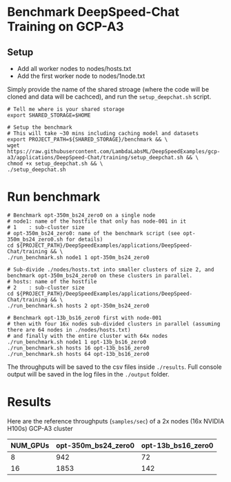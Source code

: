 # Benchmark DeepSpeed-Chat Training on GCP-A3

## Setup
* Add all worker nodes to nodes/hosts.txt
* Add the first worker node to nodes/1node.txt

Simply provide the name of the shared stroage (where the code will be cloned and data will be cachced), and run the `setup_deepchat.sh` script.

```
# Tell me where is your shared storage
export SHARED_STORAGE=$HOME

# Setup the benchmark
# This will take ~30 mins including caching model and datasets
export PROJECT_PATH=${SHARED_STORAGE}/benchmark && \
wget https://raw.githubusercontent.com/LambdaLabsML/DeepSpeedExamples/gcp-a3/applications/DeepSpeed-Chat/training/setup_deepchat.sh && \
chmod +x setup_deepchat.sh && \
./setup_deepchat.sh
```

# Run benchmark
```
# Benchmark opt-350m_bs24_zero0 on a single node 
# node1: name of the hostfile that only has node-001 in it
# 1    : sub-cluster size
# opt-350m_bs24_zero0: name of the benchmark script (see opt-350m_bs24_zero0.sh for details)
cd ${PROJECT_PATH}/DeepSpeedExamples/applications/DeepSpeed-Chat/training && \
./run_benchmark.sh node1 1 opt-350m_bs24_zero0

# Sub-divide ./nodes/hosts.txt into smaller clusters of size 2, and benchmark opt-350m_bs24_zero0 on these clusters in parallel.
# hosts: name of the hostfile
# 2    : sub-cluster size
cd ${PROJECT_PATH}/DeepSpeedExamples/applications/DeepSpeed-Chat/training && \
./run_benchmark.sh hosts 2 opt-350m_bs24_zero0

# Benchmark opt-13b_bs16_zero0 first with node-001
# then with four 16x nodes sub-divided clusters in parallel (assuming there are 64 nodes in ./nodes/hosts.txt)
# and finally with the entire cluster with 64x nodes
./run_benchmark.sh node1 1 opt-13b_bs16_zero0
./run_benchmark.sh hosts 16 opt-13b_bs16_zero0
./run_benchmark.sh hosts 64 opt-13b_bs16_zero0
```

The throughputs will be saved to the csv files inside `./results`. Full console output will be saved in the log files in the `./output` folder.


# Results
Here are the reference throughputs (`samples/sec`) of a 2x nodes (16x NVIDIA H100s) GCP-A3 cluster

| NUM_GPUs | opt-350m_bs24_zero0 | opt-13b_bs16_zero0 |
|----------|---------------------|--------------------|
| 8        |      942        |       72      |
| 16       |     1853       |      142       |

